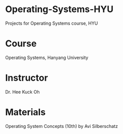 # Operating-Systems-HYU
Projects for Operating Systems course, HYU

# Course
Operating Systems, Hanyang University

# Instructor
Dr. Hee Kuck Oh

# Materials
Operating System Concepts (10th) by Avi Silberschatz
